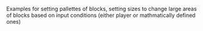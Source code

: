 Examples for setting pallettes of blocks, setting sizes to change large areas of blocks based on input conditions (either player or mathmatically defined ones)
